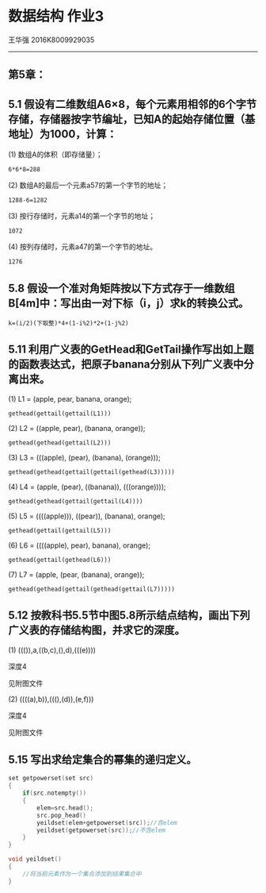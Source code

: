 # 数据结构 作业3

王华强 2016K8009929035

***

<!-- 第5章数组与广义表：5.1, 5.8, 5.11,5.12, , 5.15；				5.19, 5.20, 5.25, 5.27, 5.37 -->


## 第5章：	

## 5.1 假设有二维数组A6×8，每个元素用相邻的6个字节存储，存储器按字节编址，已知A的起始存储位置（基地址）为1000，计算：

(1) 数组A的体积（即存储量）；

`6*6*8=288`

(2) 数组A的最后一个元素a57的第一个字节的地址；

`1288-6=1282`

(3) 按行存储时，元素a14的第一个字节的地址；

`1072`

(4) 按列存储时，元素a47的第一个字节的地址。

`1276`

## 5.8 假设一个准对角矩阵按以下方式存于一维数组B[4m]中：写出由一对下标（i，j）求k的转换公式。

`k=(i/2)(下取整)*4+(1-i%2)*2+(1-j%2)`

## 5.11 利用广义表的GetHead和GetTail操作写出如上题的函数表达式，把原子banana分别从下列广义表中分离出来。

(1) L1 = (apple, pear, banana, orange);

`gethead(gettail(gettail(L1)))`
 
(2) L2 = ((apple, pear), (banana, orange));

`gethead(gethead(gettail(L2)))`

(3) L3 = (((apple), (pear), (banana), (orange)));

`gethead(gethead(gettail(gettail(gethead(L3)))))`

(4) L4 = (apple, (pear), ((banana)), (((orange))));

`gethead(gethead(gettail(gettail(L4))))`

(5) L5 = ((((apple))), ((pear)), (banana), orange);

`gethead(gettail(gettail(L5)))`

(6) L6 = ((((apple), pear), banana), orange); 

`gethead(gettail(gethead(L6)))`

(7) L7 = (apple, (pear, (banana), orange));

`gethead(gethead(gettail(gethead(gettail(L7)))))`

## 5.12 按教科书5.5节中图5.8所示结点结构，画出下列广义表的存储结构图，并求它的深度。

(1) ((()),a,((b,c),(),d),(((e)))) 

深度4

见附图文件

(2) ((((a),b)),(((),(d)),(e,f))) 

深度4

见附图文件

## 5.15 写出求给定集合的幂集的递归定义。

```cpp
set getpowerset(set src)
{
    if(src.notempty())
    {
        elem=src.head();
        src.pop_head()
        yeildset(elem+getpowerset(src));//含elem
        yeildset(getpowerset(src));//不含elem
    }
}

void yeildset()
{
    //将当前元素作为一个集合添加到结果集合中
}
```
 